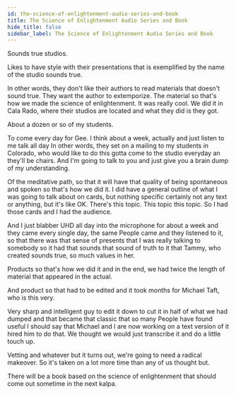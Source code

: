 ```yaml
---
id: the-science-of-enlightenment-audio-series-and-book
title: The Science of Enlightenment Audio Series and Book
hide_title: false
sidebar_label: The Science of Enlightenment Audio Series and Book
---
```

Sounds true studios.

Likes to have style with their presentations that is exemplified by the name of the studio sounds true.

In other words, they don't like their authors to read materials that doesn't sound true. They want the author to extemporize. The material so that's how we made the science of enlightenment. It was really cool. We did it in Cala Rado, where their studios are located and what they did is they got.

About a dozen or so of my students.

To come every day for Gee. I think about a week, actually and just listen to me talk all day In other words, they set on a mailing to my students in Colorado, who would like to do this gotta come to the studio everyday an they'll be chairs. And I'm going to talk to you and just give you a brain dump of my understanding.

Of the meditative path, so that it will have that quality of being spontaneous and spoken so that's how we did it. I did have a general outline of what I was going to talk about on cards, but nothing specific certainly not any text or anything, but it's like OK. There's this topic. This topic this topic. So I had those cards and I had the audience.

And I just blabber UHD all day into the microphone for about a week and they came every single day, the same People came and they listened to it, so that there was that sense of presents that I was really talking to somebody so it had that sounds that sound of truth to it that Tammy, who created sounds true, so much values in her.

Products so that's how we did it and in the end, we had twice the length of material that appeared in the actual.

And product so that had to be edited and it took months for Michael Taft, who is this very.

Very sharp and intelligent guy to edit it down to cut it in half of what we had dumped and that became that classic that so many People have found useful I should say that Michael and I are now working on a text version of it hired him to do that. We thought we would just transcribe it and do a little touch up.

Vetting and whatever but it turns out, we're going to need a radical makeover. So it's taken on a lot more time than any of us thought but.

There will be a book based on the science of enlightenment that should come out sometime in the next kalpa.


